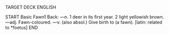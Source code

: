 TARGET DECK
ENGLISH

START
Basic
Fawn1
Back: —n. 1 deer in its first year. 2 light yellowish brown. —adj. Fawn-coloured. —v. (also absol.) Give birth to (a fawn). [latin: related to *foetus]
END
